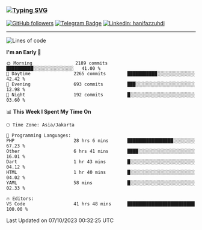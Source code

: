 ### [![Typing SVG](https://readme-typing-svg.herokuapp.com?font=lato&size=22&lines=Hi+There+👋)](https://git.io/typing-svg) 

[![GitHub followers](https://img.shields.io/github/followers/hanifazzuhdi?label=Follow&style=social)](https://github.com/hanifazzuhdi/?tab=follow) 
[![Telegram Badge](https://img.shields.io/badge/-hanif0198-blue?style=social&logo=telegram&link=https://www.t.me/hanif0198/)](https://www.t.me/hanif0198/) 
[![Linkedin: hanifazzuhdi](https://img.shields.io/badge/-hanifazzuhdi-blue?style=flat-square&logo=Linkedin&logoColor=white&link=https://www.linkedin.com/in/hanif-az-zuhdi-69688019b/)](https://www.linkedin.com/in/hanif-az-zuhdi-69688019b/) 

<hr/>

<!--START_SECTION:waka-->
![Lines of code](https://img.shields.io/badge/From%20Hello%20World%20I%27ve%20Written-33.4%20million%20lines%20of%20code-blue)

**I'm an Early 🐤** 

```text
🌞 Morning                2189 commits        ██████████░░░░░░░░░░░░░░░   41.00 % 
🌆 Daytime                2265 commits        ███████████░░░░░░░░░░░░░░   42.42 % 
🌃 Evening                693 commits         ███░░░░░░░░░░░░░░░░░░░░░░   12.98 % 
🌙 Night                  192 commits         █░░░░░░░░░░░░░░░░░░░░░░░░   03.60 % 
```


📊 **This Week I Spent My Time On** 

```text
🕑︎ Time Zone: Asia/Jakarta

💬 Programming Languages: 
PHP                      28 hrs 6 mins       █████████████████░░░░░░░░   67.23 % 
Other                    6 hrs 41 mins       ████░░░░░░░░░░░░░░░░░░░░░   16.01 % 
Dart                     1 hr 43 mins        █░░░░░░░░░░░░░░░░░░░░░░░░   04.12 % 
HTML                     1 hr 40 mins        █░░░░░░░░░░░░░░░░░░░░░░░░   04.02 % 
YAML                     58 mins             █░░░░░░░░░░░░░░░░░░░░░░░░   02.33 % 

🔥 Editors: 
VS Code                  41 hrs 48 mins      █████████████████████████   100.00 % 
```


 Last Updated on 07/10/2023 00:32:25 UTC
<!--END_SECTION:waka-->
